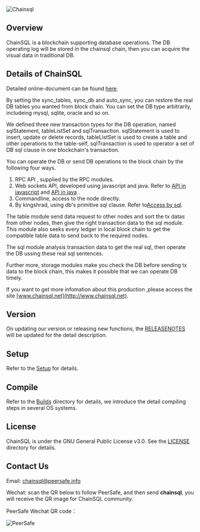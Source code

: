 ![Chainsql](/images/logo.png)

## Overview

ChainSQL is a blockchain supporting database operations. The DB operating log will be stored in the chainsql chain, then you can acquire the visual data in traditional DB.

## Details of ChainSQL
Detailed online-document can be found [here](http://docs.chainsql.net).

By setting the sync_tables, sync_db and auto_sync, you can restore the real DB tables you wanted from block chain. You can set the DB type arbitrarily, includeing mysql, sqlite, oracle and so on.

We defined three new transaction types for the DB operation, named sqlStatement, tableListSet and sqlTransaction. sqlStatement is used to insert, update or delete records, tableListSet is used to create a table and other operations to the table-self, sqlTransaction is used to operator a set of DB sql clause in one blockchain's transaction.

You can operate the DB or send DB operations to the block chain by the following four ways.

1. RPC API , supplied by the RPC modules.
2. Web sockets API, developed using javascript and java. Refer to [API in javascript](http://docs.chainsql.net/interface/nodeAPI.html) and [API in java](http://docs.chainsql.net/interface/javaAPI.html) .
3. Commandline, access to the node directly.
4. By kingshrad, using db's primitive sql clause. Refer to[Access by sql](http://www.chainsql.net/api_mysql.html).

The table module send data request to other nodes and sort the tx datas from other nodes, then give the right transaction data to the  sql module. This module also seeks every ledger in local block chain to get the compatible table data to send back to the required nodes.

The sql module analysis transaction data to get the real sql, then operate the DB ussing these real sql sentences.

Further more, storage modules make you check the DB before sending tx data to the block chain, this makes it possible that we can operate DB timely.

If you want to get more infomation about this production ,please access the site [www.chainsql.net](http://www.chainsql.net).

## Version
On updating  our version or  releasing new functions, the [RELEASENOTES](./RELEASENOTES.md) will be updated for the detail description.

## Setup
Refer to the  [Setup](./doc/manual/deploy.md) for details.

## Compile

Refer to the  [Builds](./Builds) directory for details, we introduce the detail compiling steps in several OS systems.

## License

ChainSQL is under the GNU General Public License v3.0. See the [LICENSE](./LICENSE) directory for details.

## Contact Us
Email: chainsql@peersafe.info

Wechat: scan the QR below to follow PeerSafe, and then send **chainsql**, you will receive the QR image for ChainSQL community.

PeerSafe Wechat QR code：

![PeerSafe](/images/peersafe.jpg)
